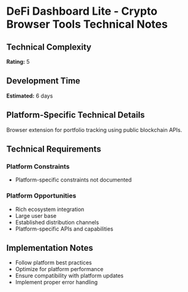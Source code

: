 # DeFi Dashboard Lite - Crypto Browser Tools Technical Notes

## Technical Complexity
**Rating:** 5

## Development Time
**Estimated:** 6 days

## Platform-Specific Technical Details
Browser extension for portfolio tracking using public blockchain APIs.

## Technical Requirements

### Platform Constraints
- Platform-specific constraints not documented

### Platform Opportunities
- Rich ecosystem integration
- Large user base
- Established distribution channels
- Platform-specific APIs and capabilities

## Implementation Notes
- Follow platform best practices
- Optimize for platform performance
- Ensure compatibility with platform updates
- Implement proper error handling
